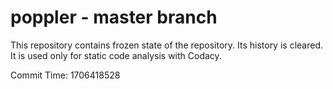 # poppler - master branch

This repository contains frozen state of the repository.
Its history is cleared. It is used only for static code
analysis with Codacy.

Commit Time: 1706418528